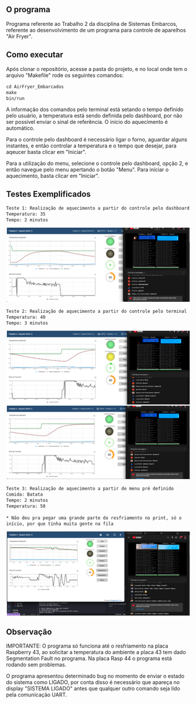 ## O programa

Programa referente ao Trabalho 2 da disciplina de Sistemas Embarcos, referente ao desenvolvimento de um programa para controle de aparelhos "Air Fryer".

## Como executar

Após clonar o repositório, acesse a pasta do projeto, e no local onde tem o arquivo "Makefile" rode os seguintes comandos:

```
cd AirFryer_Embarcados
make
bin/run
```

A informação dos comandos pelo terminal está setando o tempo definido pelo usuário, a temperatura está sendo definida pelo dashboard, por não ser possível enviar o sinal de referência. O início do aquecimento é automático.

Para o controle pelo dashboard é necessário ligar o forno, aguardar alguns instantes, e então controlar a temperatura e o tempo que desejar, para aqeucer basta clicar em "Iniciar".

Para a utilização do menu, selecione o controle pelo dashboard, opção 2, e então navegue pelo menu apertando o botão "Menu". Para iniciar o aquecimento, basta clicar em "Iniciar".

## Testes Exemplificados

```
Teste 1: Realização de aquecimento a partir do controle pelo dashboard
Temperatura: 35
Tempo: 2 minutos
```

<p align="center">
  <img src="./images/Teste1.png" width="500" title="hover text">
</p>

```
Teste 2: Realização de aquecimento a partir do controle pelo terminal
Temperatura: 40
Tempo: 3 minutos
```

<p align="center">
  <img src="./images/Teste 2 - Pre.png" width="500" title="hover text">
  <img src="./images/Teste 2 - Aquecimento.png" width="500" title="hover text">
</p>

```
Teste 3: Realização de aquecimento a partir de menu pré definido
Comida: Batata
Tempo: 2 minutos
Temperatura: 50

* Não deu pra pegar uma grande parte do resfriamento no print, só o início, por que tinha muita gente na fila
```

<p align="center">
  <img src="./images/Teste 3.png" width="500" title="hover text">
</p>

## Observação

IMPORTANTE: O programa só funciona até o resfriamento na placa Raspberry 43, ao solicitar a temperatura do ambiente a placa 43 tem dado Segmentation Fault no programa. Na placa Rasp 44 o programa está rodando sem problemas.

O programa apresentou determinado bug no momento de enviar o estado do sistema como LIGADO, por conta disso é necessário que apareça no display "SISTEMA LIGADO" antes que qualquer outro comando seja lido pela comunicação UART.


